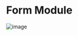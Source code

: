 # Form Module

![image](https://github.com/user-attachments/assets/f765446b-9af1-4d10-b51b-0f72b236d007)


